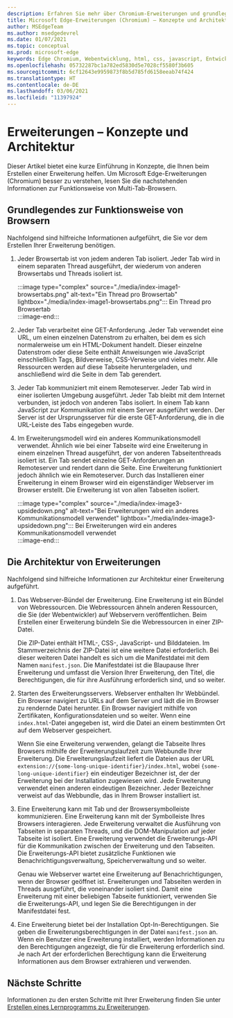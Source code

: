 ```yaml
---
description: Erfahren Sie mehr über Chromium-Erweiterungen und grundlegende Konzepte zum Erstellen von Erweiterungen.
title: Microsoft Edge-Erweiterungen (Chromium) – Konzepte und Architektur
author: MSEdgeTeam
ms.author: msedgedevrel
ms.date: 01/07/2021
ms.topic: conceptual
ms.prod: microsoft-edge
keywords: Edge Chromium, Webentwicklung, html, css, javascript, Entwickler, Erweiterungen
ms.openlocfilehash: 05732287bc1a782ed5830d5e7028cf5580f3b605
ms.sourcegitcommit: 6cf12643e9959873f8b5d785fd6158eeab74f424
ms.translationtype: HT
ms.contentlocale: de-DE
ms.lasthandoff: 03/06/2021
ms.locfileid: "11397924"
---
```

# <a name="extension-concepts-and-architecture"></a>Erweiterungen – Konzepte und Architektur  

Dieser Artikel bietet eine kurze Einführung in Konzepte, die Ihnen beim Erstellen einer Erweiterung helfen.  Um Microsoft Edge-Erweiterungen \(Chromium\) besser zu verstehen, lesen Sie die nachstehenden Informationen zur Funktionsweise von Multi-Tab-Browsern.  

## <a name="understand-how-browsers-work"></a>Grundlegendes zur Funktionsweise von Browsern  

Nachfolgend sind hilfreiche Informationen aufgeführt, die Sie vor dem Erstellen Ihrer Erweiterung benötigen.  

1.  Jeder Browsertab ist von jedem anderen Tab isoliert. Jeder Tab wird in einem separaten Thread ausgeführt, der wiederum von anderen Browsertabs und Threads isoliert ist.  
    
    :::image type="complex" source="./media/index-image1-browsertabs.png" alt-text="Ein Thread pro Browsertab" lightbox="./media/index-image1-browsertabs.png":::
       Ein Thread pro Browsertab  
    :::image-end:::  
    
1.  Jeder Tab verarbeitet eine GET-Anforderung.  Jeder Tab verwendet eine URL, um einen einzelnen Datenstrom zu erhalten, bei dem es sich normalerweise um ein HTML-Dokument handelt.  Dieser einzelne Datenstrom oder diese Seite enthält Anweisungen wie JavaScript einschließlich Tags, Bildverweise, CSS-Verweise und vieles mehr.  Alle Ressourcen werden auf diese Tabseite heruntergeladen, und anschließend wird die Seite in dem Tab gerendert.  
1.  Jeder Tab kommuniziert mit einem Remoteserver.  Jeder Tab wird in einer isolierten Umgebung ausgeführt.  Jeder Tab bleibt mit dem Internet verbunden, ist jedoch von anderen Tabs isoliert.  In einem Tab kann JavaScript zur Kommunikation mit einem Server ausgeführt werden.  Der Server ist der Ursprungsserver für die erste GET-Anforderung, die in die URL-Leiste des Tabs eingegeben wurde.  
1.  Im Erweiterungsmodell wird ein anderes Kommunikationsmodell verwendet.  Ähnlich wie bei einer Tabseite wird eine Erweiterung in einem einzelnen Thread ausgeführt, der von anderen Tabseitenthreads isoliert ist.  Ein Tab sendet einzelne GET-Anforderungen an Remoteserver und rendert dann die Seite.  Eine Erweiterung funktioniert jedoch ähnlich wie ein Remoteserver.  Durch das Installieren einer Erweiterung in einem Browser wird ein eigenständiger Webserver im Browser erstellt.  Die Erweiterung ist von allen Tabseiten isoliert.  
    
    :::image type="complex" source="./media/index-image3-upsidedown.png" alt-text="Bei Erweiterungen wird ein anderes Kommunikationsmodell verwendet" lightbox="./media/index-image3-upsidedown.png":::
       Bei Erweiterungen wird ein anderes Kommunikationsmodell verwendet  
    :::image-end:::  
    
## <a name="extension-architecture"></a>Die Architektur von Erweiterungen  

Nachfolgend sind hilfreiche Informationen zur Architektur einer Erweiterung aufgeführt.  

1.  Das Webserver-Bündel der Erweiterung.  Eine Erweiterung ist ein Bündel von Webressourcen.  Die Webressourcen ähneln anderen Ressourcen, die Sie \(der Webentwickler\) auf Webservern veröffentlichen.  Beim Erstellen einer Erweiterung bündeln Sie die Webressourcen in einer ZIP-Datei.  
    
    Die ZIP-Datei enthält HTML-, CSS-, JavaScript- und Bilddateien.  Im Stammverzeichnis der ZIP-Datei ist eine weitere Datei erforderlich.  Bei dieser weiteren Datei handelt es sich um die Manifestdatei mit dem Namen `manifest.json`.  Die Manifestdatei ist die Blaupause Ihrer Erweiterung und umfasst die Version Ihrer Erweiterung, den Titel, die Berechtigungen, die für ihre Ausführung erforderlich sind, und so weiter.  
    
1.  Starten des Erweiterungsservers.  Webserver enthalten Ihr Webbündel.  Ein Browser navigiert zu URLs auf dem Server und lädt die im Browser zu rendernde Datei herunter.  Ein Browser navigiert mithilfe von Zertifikaten, Konfigurationsdateien und so weiter.  Wenn eine `index.html`-Datei angegeben ist, wird die Datei an einem bestimmten Ort auf dem Webserver gespeichert.  
    
    Wenn Sie eine Erweiterung verwenden, gelangt die Tabseite Ihres Browsers mithilfe der Erweiterungslaufzeit zum Webbundle Ihrer Erweiterung.  Die Erweiterungslaufzeit liefert die Dateien aus der URL `extension://{some-long-unique-identifier}/index.html`, wobei `{some-long-unique-identifier}` ein eindeutiger Bezeichner ist, der der Erweiterung bei der Installation zugewiesen wird.  Jede Erweiterung verwendet einen anderen eindeutigen Bezeichner.  Jeder Bezeichner verweist auf das Webbundle, das in Ihrem Browser installiert ist.  
    
1.  Eine Erweiterung kann mit Tab und der Browsersymbolleiste kommunizieren.  Eine Erweiterung kann mit der Symbolleiste Ihres Browsers interagieren.  Jede Erweiterung verwaltet die Ausführung von Tabseiten in separaten Threads, und die DOM-Manipulation auf jeder Tabseite ist isoliert.  Eine Erweiterung verwendet die Erweiterungs-API für die Kommunikation zwischen der Erweiterung und den Tabseiten.  Die Erweiterungs-API bietet zusätzliche Funktionen wie Benachrichtigungsverwaltung, Speicherverwaltung und so weiter.  
    
    Genau wie Webserver wartet eine Erweiterung auf Benachrichtigungen, wenn der Browser geöffnet ist.  Erweiterungen und Tabseiten werden in Threads ausgeführt, die voneinander isoliert sind.  Damit eine Erweiterung mit einer beliebigen Tabseite funktioniert, verwenden Sie die Erweiterungs-API, und legen Sie die Berechtigungen in der Manifestdatei fest.  
    
1.  Eine Erweiterung bietet bei der Installation Opt-In-Berechtigungen.  Sie geben die Erweiterungsberechtigungen in der Datei `manifest.json` an.  Wenn ein Benutzer eine Erweiterung installiert, werden Informationen zu den Berechtigungen angezeigt, die für die Erweiterung erforderlich sind.  Je nach Art der erforderlichen Berechtigung kann die Erweiterung Informationen aus dem Browser extrahieren und verwenden.  
    
## <a name="next-steps"></a>Nächste Schritte  

Informationen zu den ersten Schritte mit Ihrer Erweiterung finden Sie unter [Erstellen eines Lernprogramms zu Erweiterungen][CreateAnExtensionPart1].  

<!-- links -->  

[CreateAnExtensionPart1]: ./part1-simple-extension.md "Erstellen eines Lernprogramms zu Erweiterungen (Teil 1) | Microsoft-Dokumentation"  
